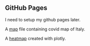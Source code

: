 ## GitHub Pages

I need to setup my github pages later.

A [map](map.html) file containing covid map of Italy.

A [heatmap](plotly-demo/demo.html) created with plotly.
